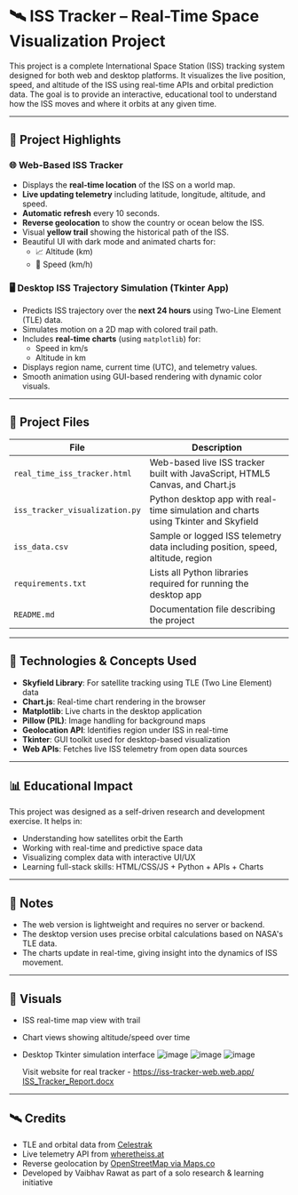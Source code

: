 # 🛰️ ISS Tracker – Real-Time Space Visualization Project

This project is a complete International Space Station (ISS) tracking system designed for both web and desktop platforms. It visualizes the live position, speed, and altitude of the ISS using real-time APIs and orbital prediction data. The goal is to provide an interactive, educational tool to understand how the ISS moves and where it orbits at any given time.

---

## 🌟 Project Highlights

### 🌐 Web-Based ISS Tracker
- Displays the **real-time location** of the ISS on a world map.
- **Live updating telemetry** including latitude, longitude, altitude, and speed.
- **Automatic refresh** every 10 seconds.
- **Reverse geolocation** to show the country or ocean below the ISS.
- Visual **yellow trail** showing the historical path of the ISS.
- Beautiful UI with dark mode and animated charts for:
  - 📈 Altitude (km)
  - 🚀 Speed (km/h)

### 🖥️ Desktop ISS Trajectory Simulation (Tkinter App)
- Predicts ISS trajectory over the **next 24 hours** using Two-Line Element (TLE) data.
- Simulates motion on a 2D map with colored trail path.
- Includes **real-time charts** (using `matplotlib`) for:
  - Speed in km/s
  - Altitude in km
- Displays region name, current time (UTC), and telemetry values.
- Smooth animation using GUI-based rendering with dynamic color visuals.

---

## 📁 Project Files

| File | Description |
|------|-------------|
| `real_time_iss_tracker.html` | Web-based live ISS tracker built with JavaScript, HTML5 Canvas, and Chart.js |
| `iss_tracker_visualization.py` | Python desktop app with real-time simulation and charts using Tkinter and Skyfield |
| `iss_data.csv` | Sample or logged ISS telemetry data including position, speed, altitude, region |
| `requirements.txt` | Lists all Python libraries required for running the desktop app |
| `README.md` | Documentation file describing the project |

---

## 🧠 Technologies & Concepts Used

- **Skyfield Library**: For satellite tracking using TLE (Two Line Element) data
- **Chart.js**: Real-time chart rendering in the browser
- **Matplotlib**: Live charts in the desktop application
- **Pillow (PIL)**: Image handling for background maps
- **Geolocation API**: Identifies region under ISS in real-time
- **Tkinter**: GUI toolkit used for desktop-based visualization
- **Web APIs**: Fetches live ISS telemetry from open data sources

---

## 📊 Educational Impact

This project was designed as a self-driven research and development exercise. It helps in:

- Understanding how satellites orbit the Earth
- Working with real-time and predictive space data
- Visualizing complex data with interactive UI/UX
- Learning full-stack skills: HTML/CSS/JS + Python + APIs + Charts

---

## 📌 Notes

- The web version is lightweight and requires no server or backend.
- The desktop version uses precise orbital calculations based on NASA's TLE data.
- The charts update in real-time, giving insight into the dynamics of ISS movement.

---

## 📸 Visuals

- ISS real-time map view with trail
- Chart views showing altitude/speed over time
- Desktop Tkinter simulation interface
  ![image](https://github.com/user-attachments/assets/df5f088d-132f-4190-885c-638043d9c24f)
  ![image](https://github.com/user-attachments/assets/8586d5c5-e539-4b0a-8f4d-166fe75a2cc8)
  ![image](https://github.com/user-attachments/assets/102fd45e-8623-48e2-b431-4fe3117f8784)
  
  Visit website for real tracker - https://iss-tracker-web.web.app/
  [ISS_Tracker_Report.docx](https://github.com/user-attachments/files/20657858/ISS_Tracker_Report.docx)





---

## 🛰️ Credits

- TLE and orbital data from [Celestrak](https://www.celestrak.com/)
- Live telemetry API from [wheretheiss.at](https://wheretheiss.at/)
- Reverse geolocation by [OpenStreetMap via Maps.co](https://geocode.maps.co/)
- Developed by Vaibhav Rawat as part of a solo research & learning initiative
